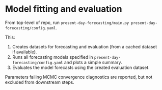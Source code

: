 # Model fitting and evaluation

From top-level of repo, run `present-day-forecasting/main.py present-day-forecasting/config.yaml`.

This:
1. Creates datasets for forecasting and evaluation (from a cached dataset if available).
2. Runs all forecasting models specified in `present-day-forecasting/config.yaml` and plots a simple summary.
3. Evaluates the model forecasts using the created evaluation dataset.

Parameters failing MCMC convergence diagnostics are reported, but not excluded from downstream steps.
